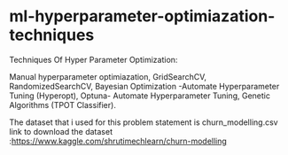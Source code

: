 # ml-hyperparameter-optimiazation-techniques

Techniques Of Hyper Parameter Optimization:

Manual hyperparameter optimiazation,
GridSearchCV,
RandomizedSearchCV,
Bayesian Optimization -Automate Hyperparameter Tuning (Hyperopt),
Optuna- Automate Hyperparameter Tuning,
Genetic Algorithms (TPOT Classifier).

The dataset that i used for this problem statement is churn_modelling.csv link to download the dataset :https://www.kaggle.com/shrutimechlearn/churn-modelling
